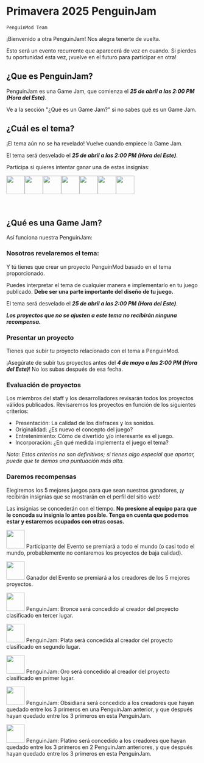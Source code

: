 # Primavera 2025 PenguinJam

<!-- Try not to touch the ```host or ```collab sections, they are direct user links -->
<!-- You should translate ```warning sections though. -->
```host
PenguinMod Team
```

¡Bienvenido a otra PenguinJam! Nos alegra tenerte de vuelta.

Esto será un evento recurrente que aparecerá de vez en cuando. Si pierdes tu oportunidad esta vez, ¡vuelve en el futuro para participar en otra!

## ¿Que es PenguinJam?
PenguinJam es una Game Jam, que comienza el ***25 de abril a las 2:00 PM (Hora del Este)***.

Ve a la sección "¿Qué es un Game Jam?" si no sabes qué es un Game Jam.

## ¿Cuál es el tema?
¡El tema aún no se ha revelado! Vuelve cuando empiece la Game Jam.

El tema será desvelado el ***25 de abril a las 2:00 PM (Hora del Este)***.

Participa si quieres intentar ganar una de estas insignias:
<div style="display:flex;flex-direction:row">
    <img src="https://penguinmod.com/badges/participant.png" width="48"></img>
    <img src="https://penguinmod.com/badges/eventwinner.png" width="48"></img>
    <img src="https://penguinmod.com/badges/penguinjambronze.png" width="48"></img>
    <img src="https://penguinmod.com/badges/penguinjamsilver.png" width="48"></img>
    <img src="https://penguinmod.com/badges/penguinjamgold.png" width="48"></img>
    <img src="https://penguinmod.com/badges/penguinjamobsidian.png" width="48"></img>
    <img src="https://penguinmod.com/badges/penguinjamplatinum.png" width="48"></img>
</div>
<br></br>

## ¿Qué es una Game Jam?
Así funciona nuestra PenguinJam:

### Nosotros revelaremos el tema:
Y tú tienes que crear un proyecto PenguinMod basado en el tema proporcionado.

Puedes interpretar el tema de cualquier manera e implementarlo en tu juego publicado. **Debe ser una parte importante del diseño de tu juego.**

El tema será desvelado el ***25 de abril a las 2:00 PM (Hora del Este)***.

***Los proyectos que no se ajusten a este tema no recibirán ninguna recompensa.***

### Presentar un proyecto
Tienes que subir tu proyecto relacionado con el tema a PenguinMod.

¡Asegúrate de subir tus proyectos antes del ***4 de mayo a las 2:00 PM (Hora del Este)***! No los subas después de esa fecha.

### Evaluación de proyectos
Los miembros del staff y los desarrolladores revisarán todos los proyectos válidos publicados. Revisaremos los proyectos en función de los siguientes criterios:
- Presentación: La calidad de los disfraces y los sonidos.
- Originalidad: ¿Es nuevo el concepto del juego?
- Entretenimiento: Cómo de divertido y/o interesante es el juego.
- Incorporación: ¿En qué medida implementa el juego el tema?

*Nota: Estos criterios no son definitivos; si tienes algo especial que aportar, puede que te demos una puntuación más alta.*

### Daremos recompensas
Elegiremos los 5 mejores juegos para que sean nuestros ganadores, ¡y recibirán insignias que se mostrarán en el perfil del sitio web!

Las insignias se concederán con el tiempo. **No presione al equipo para que le conceda su insignia lo antes posible. Tenga en cuenta que podemos estar y estaremos ocupados con otras cosas.**

<img src="https://penguinmod.com/badges/participant.png" width="48"></img>
Participante del Evento se premiará a todo el mundo (o casi todo el mundo, probablemente no contaremos los proyectos de baja calidad).

<img src="https://penguinmod.com/badges/eventwinner.png" width="48"></img>
Ganador del Evento se premiará a los creadores de los 5 mejores proyectos.

<img src="https://penguinmod.com/badges/penguinjambronze.png" width="48"></img>
PenguinJam: Bronce será concedido al creador del proyecto clasificado en tercer lugar.

<img src="https://penguinmod.com/badges/penguinjamsilver.png" width="48"></img>
PenguinJam: Plata será concedida al creador del proyecto clasificado en segundo lugar.

<img src="https://penguinmod.com/badges/penguinjamgold.png" width="48"></img>
PenguinJam: Oro será concedido al creador del proyecto clasificado en primer lugar.

<img src="https://penguinmod.com/badges/penguinjamobsidian.png" width="48"></img>
PenguinJam: Obsidiana será concedido a los creadores que hayan quedado entre los 3 primeros en una PenguinJam anterior, y que después hayan quedado entre los 3 primeros en esta PenguinJam.

<img src="https://penguinmod.com/badges/penguinjamplatinum.png" width="48"></img>
PenguinJam: Platino será concedido a los creadores que hayan quedado entre los 3 primeros en 2 PenguinJam anteriores, y que después hayan quedado entre los 3 primeros en esta PenguinJam.
